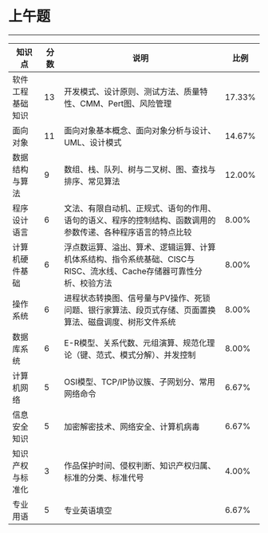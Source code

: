 # 上午题

---
|知识点|分数|说明|比例|
|---|---|---|---|
|软件工程基础知识|13|开发模式、设计原则、测试方法、质量特性、CMM、Pert图、风险管理|17.33%|
|面向对象|11|面向对象基本概念、面向对象分析与设计、UML、设计模式|14.67%|
|数据结构与算法|9|数组、栈、队列、树与二叉树、图、查找与排序、常见算法|12.00%|
|程序设计语言|6|文法、有限自动机、正规式、语句的作用、语句的语义、程序的控制结构、函数调用的参数传递、各种程序语言的特点比较|8.00%|
|计算机硬件基础|6|浮点数运算、溢出、算术、逻辑运算、计算机体系结构、指令系统基础、CISC与RISC、流水线、Cache存储器可靠性分析、校验方法|8.00%|
|操作系统|6|进程状态转换图、信号量与PV操作、死锁问题、银行家算法、段页式存储、页面置换算法、磁盘调度、树形文件系统|8.00%|
|数据库系统|6|E-R模型、关系代数、元组演算、规范化理论（键、范式、模式分解）、并发控制|8.00%|
|计算机网络|5|OSI模型、TCP/IP协议簇、子网划分、常用网络命令|6.67%|
|信息安全知识|5|加密解密技术、网络安全、计算机病毒|6.67%|
|知识产权与标准化|3|作品保护时间、侵权判断、知识产权归属、标准的分类、标准代号|4.00%|
|专业用语|5|专业英语填空|6.67%|
